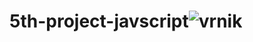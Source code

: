 # 5th-project-javscript![vrnik](https://user-images.githubusercontent.com/123875147/222875503-7da835fe-b738-49b0-a5a8-adb5c0f6f1dc.PNG)
